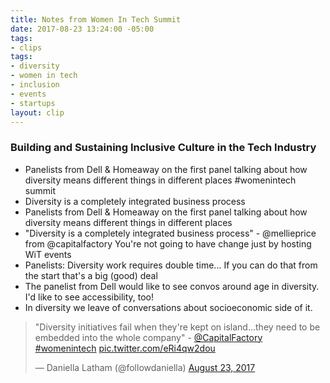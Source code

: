 ```yaml
---
title: Notes from Women In Tech Summit
date: 2017-08-23 13:24:00 -05:00
tags:
- clips
tags:
- diversity
- women in tech
- inclusion
- events
- startups
layout: clip
---
```


### Building and Sustaining Inclusive Culture in the Tech Industry
- Panelists from Dell & Homeaway on the first panel talking about how diversity means different things in different places #womenintech summit
- Diversity is a completely integrated business process
- Panelists from Dell & Homeaway on the first panel talking about how diversity means different things in different places
- "Diversity is a completely integrated business process" - @mellieprice from @capitalfactory
You're not going to have change just by hosting WiT events
- Panelists: Diversity work requires double time... If you can do that from the start that's a big (good) deal
- The panelist from Dell would like to see convos around age in diversity. I'd like to see accessibility, too!
- In diversity we leave of conversations about socioeconomic side of it.
<blockquote class="twitter-tweet" data-lang="en"><p lang="en" dir="ltr">&quot;Diversity initiatives fail when they&#39;re kept on island...they need to be embedded into the whole company&quot; - <a href="https://twitter.com/CapitalFactory">@CapitalFactory</a> <a href="https://twitter.com/hashtag/womenintech?src=hash">#womenintech</a> <a href="https://t.co/eRi4qw2dou">pic.twitter.com/eRi4qw2dou</a></p>&mdash; Daniella Latham (@followdaniella) <a href="https://twitter.com/followdaniella/status/900425019368636418">August 23, 2017</a></blockquote>
<script async src="//platform.twitter.com/widgets.js" charset="utf-8"></script>
